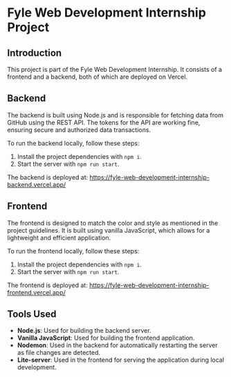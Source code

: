 # Fyle Web Development Internship Project

## Introduction

This project is part of the Fyle Web Development Internship. It consists of a frontend and a backend, both of which are deployed on Vercel.

## Backend

The backend is built using Node.js and is responsible for fetching data from GitHub using the REST API. The tokens for the API are working fine, ensuring secure and authorized data transactions.

To run the backend locally, follow these steps:

1. Install the project dependencies with `npm i`.
2. Start the server with `npm run start`.

The backend is deployed at: https://fyle-web-development-internship-backend.vercel.app/

## Frontend

The frontend is designed to match the color and style as mentioned in the project guidelines. It is built using vanilla JavaScript, which allows for a lightweight and efficient application. 

To run the frontend locally, follow these steps:

1. Install the project dependencies with `npm i`.
2. Start the server with `npm run start`.

The frontend is deployed at: https://fyle-web-development-internship-frontend.vercel.app/

## Tools Used

- **Node.js**: Used for building the backend server.
- **Vanilla JavaScript**: Used for building the frontend application.
- **Nodemon**: Used in the backend for automatically restarting the server as file changes are detected.
- **Lite-server**: Used in the frontend for serving the application during local development.
